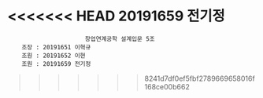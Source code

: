<<<<<<< HEAD
20191659 전기정 
=======
                          창업연계공학 설계입문 5조
		조장 : 20191651 이혁규
		조원 : 20191652 이현
		조원 : 20191659 전기정
>>>>>>> 8241d7df0ef5fbf2789669658016f168ce00b662
